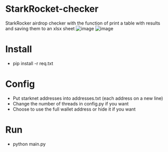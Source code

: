 # StarkRocket-checker
StarkRocker airdrop checker with the function of print a table with results and saving them to an xlsx sheet
![image](https://github.com/B0R9F3D9/StarkRocket-checker/assets/131712860/63aec4cc-5ac3-437e-a118-02bafb21c0cb)
![image](https://github.com/B0R9F3D9/StarkRocket-checker/assets/131712860/0e4ccbd0-5172-48ba-a700-3e358df233b0)
# Install
- pip install -r req.txt
# Config
- Put starknet addresses into addresses.txt (each address on a new line)
- Change the number of threads in config.py if you want
- Choose to use the full wallet address or hide it if you want
# Run
- python main.py
  
